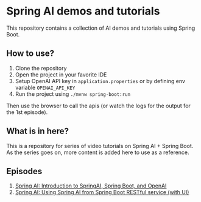 # Spring AI demos and tutorials

This repository contains a collection of AI demos and tutorials using Spring Boot.

## How to use?

1. Clone the repository
2. Open the project in your favorite IDE
3. Setup OpenAI API key in `application.properties` or by defining env variable `OPENAI_API_KEY`
4. Run the project using `./mvnw spring-boot:run`

Then use the browser to call the apis (or watch the logs for the output for the 1st episode).

## What is in here?

This is a repository for series of video tutorials on Spring AI + Spring Boot. As the series goes on, more content is added here to use as a reference.

## Episodes

1. [Spring AI: Introduction to SpringAI, Spring Boot, and OpenAI](https://www.youtube.com/watch?v=_ri2mEEcQHQ)
2. [Spring AI: Using Spring AI from Spring Boot RESTful service (with UI)](https://www.youtube.com/watch?v=v_4n1p4b7eY)



